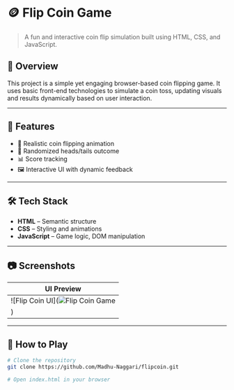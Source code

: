 # 🪙 Flip Coin Game

> A fun and interactive coin flip simulation built using HTML, CSS, and JavaScript.

## 📌 Overview

This project is a simple yet engaging browser-based coin flipping game. It uses basic front-end technologies to simulate a coin toss, updating visuals and results dynamically based on user interaction.

---

## 🎯 Features

- 🎯 Realistic coin flipping animation
- 🧠 Randomized heads/tails outcome
- 📊 Score tracking
- 🖼️ Interactive UI with dynamic feedback

---

## 🛠️ Tech Stack

- **HTML** – Semantic structure
- **CSS** – Styling and animations
- **JavaScript** – Game logic, DOM manipulation

---

## 📷 Screenshots

| UI Preview |
|------------|
| ![Flip Coin UI](![Flip Coin Game](https://github.com/user-attachments/assets/81f3016d-0620-4b3b-b7fc-ace3915448de)
) |

---

## 🚀 How to Play

```bash
# Clone the repository
git clone https://github.com/Madhu-Naggari/flipcoin.git

# Open index.html in your browser
